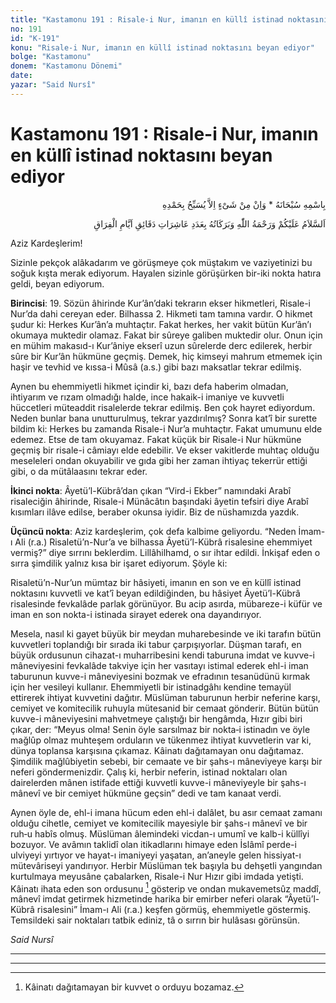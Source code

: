 ```yaml
---
title: "Kastamonu 191 : Risale-i Nur, imanın en küllî istinad noktasını beyan ediyor"
no: 191
id: "K-191"
konu: "Risale-i Nur, imanın en küllî istinad noktasını beyan ediyor"
bolge: "Kastamonu"
donem: "Kastamonu Dönemi"
date: 
yazar: "Said Nursî"
---
```


# Kastamonu 191 : Risale-i Nur, imanın en küllî istinad noktasını beyan ediyor

<p class="arabic" dir="rtl" title="Meal: “Subhân Allah’ın adıyla” * “Hiçbir şey yoktur ki O'nu hamd ile tesbih etmesin” [İsrâ 17:44]">بِاسْمِهِ سُبْحَانَهُ * وَاِنْ مِنْ شَىْءٍ اِلاَّ يُسَبِّحُ بِحَمْدِهِ</p>

<p class="arabic" dir="rtl" title="Meal: “Ayrılık günlerindeki dakikaların âşireleri adedince Allah’ın selâmı, rahmeti ve bereketi sizin üzerinize olsun.”">اَلسَّلاَمُ عَلَيْكُمْ وَرَحْمَةُ اللّٰهِ وَبَرَكَاتُهُ بِعَدَدِ عَاشِرَاتِ دَقَائِقِ اَيَّامِ الْفِرَاقِ</p>

Aziz Kardeşlerim!

Sizinle pekçok alâkadarım ve görüşmeye çok müştakım ve vaziyetinizi bu soğuk kışta merak ediyorum. Hayalen sizinle görüşürken bir-iki nokta hatıra geldi, beyan ediyorum.

**Birincisi**: 19. Sözün âhirinde Kur’ân’daki tekrarın ekser hikmetleri, Risale-i Nur’da dahi cereyan eder. Bilhassa 2. Hikmeti tam tamına vardır. O hikmet şudur ki: Herkes Kur’ân’a muhtaçtır. Fakat herkes, her vakit bütün Kur’ân’ı okumaya muktedir olamaz. Fakat bir sûreye galiben muktedir olur. Onun için en mühim makasıd-ı Kur’âniye ekserî uzun sûrelerde derc edilerek, herbir sûre bir Kur’ân hükmüne geçmiş. Demek, hiç kimseyi mahrum etmemek için haşir ve tevhid ve kıssa-i Mûsâ (a.s.) gibi bazı maksatlar tekrar edilmiş.

Aynen bu ehemmiyetli hikmet içindir ki, bazı defa haberim olmadan, ihtiyarım ve rızam olmadığı halde, ince hakaik-i imaniye ve kuvvetli hüccetleri müteaddit risalelerde tekrar edilmiş. Ben çok hayret ediyordum. Neden bunlar bana unutturulmuş, tekrar yazdırılmış? Sonra kat’î bir surette bildim ki: Herkes bu zamanda Risale-i Nur’a muhtaçtır. Fakat umumunu elde edemez. Etse de tam okuyamaz. Fakat küçük bir Risale-i Nur hükmüne geçmiş bir risale-i câmiayı elde edebilir. Ve ekser vakitlerde muhtaç olduğu meseleleri ondan okuyabilir ve gıda gibi her zaman ihtiyaç tekerrür ettiği gibi, o da mütâlaasını tekrar eder.

**İkinci nokta**: Âyetü’l-Kübrâ’dan çıkan “Vird-i Ekber” namındaki Arabî risaleciğin âhirinde, Risale-i Münâcâtın başındaki âyetin tefsiri diye Arabî kısımları ilâve edilse, beraber okunsa iyidir. Biz de nüshamızda yazdık.

**Üçüncü nokta**: Aziz kardeşlerim, çok defa kalbime geliyordu. “Neden İmam-ı Ali (r.a.) Risaletü’n-Nur’a ve bilhassa Âyetü’l-Kübrâ risalesine ehemmiyet vermiş?” diye sırrını beklerdim. Lillâhilhamd, o sır ihtar edildi. İnkişaf eden o sırra şimdilik yalnız kısa bir işaret ediyorum. Şöyle ki:

Risaletü’n-Nur’un mümtaz bir hâsiyeti, imanın en son ve en küllî istinad noktasını kuvvetli ve kat’î beyan edildiğinden, bu hâsiyet Âyetü’l-Kübrâ risalesinde fevkalâde parlak görünüyor. Bu acip asırda, mübareze-i küfür ve iman en son nokta-i istinada sirayet ederek ona dayandırıyor.

Mesela, nasıl ki gayet büyük bir meydan muharebesinde ve iki tarafın bütün kuvvetleri toplandığı bir sırada iki tabur çarpışıyorlar. Düşman tarafı, en büyük ordusunun cihazat-ı muharribesini kendi taburuna imdat ve kuvve-i mâneviyesini fevkalâde takviye için her vasıtayı istimal ederek ehl-i iman taburunun kuvve-i mâneviyesini bozmak ve efradının tesanüdünü kırmak için her vesileyi kullanır. Ehemmiyetli bir istinadgâhı kendine temayül ettirerek ihtiyat kuvvetini dağıtır. Müslüman taburunun herbir neferine karşı, cemiyet ve komitecilik ruhuyla mütesanid bir cemaat gönderir. Bütün bütün kuvve-i mâneviyesini mahvetmeye çalıştığı bir hengâmda, Hızır gibi biri çıkar, der: “Meyus olma! Senin öyle sarsılmaz bir nokta‑i istinadın ve öyle mağlûp olmaz muhteşem orduların ve tükenmez ihtiyat kuvvetlerin var ki, dünya toplansa karşısına çıkamaz. Kâinatı dağıtamayan onu dağıtamaz. Şimdilik mağlûbiyetin sebebi, bir cemaate ve bir şahs-ı mâneviyeye karşı bir neferi göndermenizdir. Çalış ki, herbir neferin, istinad noktaları olan dairelerden mânen istifade ettiği kuvvetli kuvve-i mâneviyeyle bir şahs-ı mânevî ve bir cemiyet hükmüne geçsin” dedi ve tam kanaat verdi.

Aynen öyle de, ehl-i imana hücum eden ehl-i dalâlet, bu asır cemaat zamanı olduğu cihetle, cemiyet ve komitecilik mayesiyle bir şahs-ı mânevî ve bir ruh‑u habîs olmuş. Müslüman âlemindeki vicdan-ı umumî ve kalb-i küllîyi bozuyor. Ve avâmın taklidî olan itikadlarını himaye eden İslâmî perde-i ulviyeyi yırtıyor ve hayat-ı imaniyeyi yaşatan, an’aneyle gelen hissiyat-ı mütevâriseyi yandırıyor. Herbir Müslüman tek başıyla bu dehşetli yangından kurtulmaya meyusâne çabalarken, Risale-i Nur Hızır gibi imdada yetişti. Kâinatı ihata eden son ordusunu [^1] gösterip ve ondan mukavemetsûz maddî, mânevî imdat getirmek hizmetinde harika bir emirber neferi olarak “Âyetü’l-Kübrâ risalesini” İmam-ı Ali (r.a.) keşfen görmüş, ehemmiyetle göstermiş. Temsildeki sair noktaları tatbik ediniz, tâ o sırrın bir hulâsası görünsün.

*Said Nursî*

***

***
[^1]: Kâinatı dağıtamayan bir kuvvet o orduyu bozamaz.

